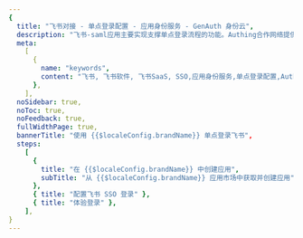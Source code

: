 ```yaml
---
{
  title: "飞书对接 - 单点登录配置 - 应用身份服务 - GenAuth 身份云",
  description: "飞书-saml应用主要实现支撑单点登录流程的功能。Authing合作网络提供 飞书对接，单点登录，SSO，实现应用的快捷登录、免密登录，提升员工办公体验、增强用户体验，增强企业数字化服务水平。",
  meta:
    [
      {
        name: "keywords",
        content: "飞书, 飞书软件, 飞书SaaS, SSO,应用身份服务,单点登录配置,Authing身份云",
      },
    ],
  noSidebar: true,
  noToc: true,
  noFeedback: true,
  fullWidthPage: true,
  bannerTitle: "使用 {{$localeConfig.brandName}} 单点登录飞书",
  steps:
    [
      {
        title: "在 {{$localeConfig.brandName}} 中创建应用",
        subTitle: "从 {{$localeConfig.brandName}} 应用市场中获取并创建应用",
      },
      { title: "配置飞书 SSO 登录" },
      { title: "体验登录" },
    ],
}
---
```


<IntegrationDetail/>
